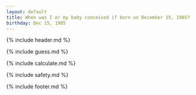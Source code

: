 ```yaml
---
layout: default
title: When was I or my baby conceived if born on December 15, 1905?
birthday: Dec 15, 1905
---
```


{% include header.md %}

{% include guess.md %}

{% include calculate.md %}

{% include safety.md %}

{% include footer.md %}



